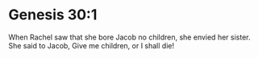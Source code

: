 # Genesis 30:1

When Rachel saw that she bore Jacob no children, she envied her sister. She said to Jacob, Give me children, or I shall die!
